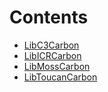 

# Contents
- [LibC3Carbon](LibC3Carbon.sol/library.LibC3Carbon.md)
- [LibICRCarbon](LibICRCarbon.sol/library.LibICRCarbon.md)
- [LibMossCarbon](LibMossCarbon.sol/library.LibMossCarbon.md)
- [LibToucanCarbon](LibToucanCarbon.sol/library.LibToucanCarbon.md)
